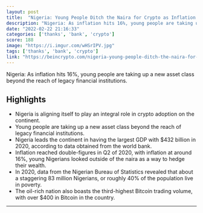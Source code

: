 ```yaml
---
layout: post
title:  "Nigeria: Young People Ditch the Naira for Crypto as Inflation hits 16%"
description: "Nigeria: As inflation hits 16%, young people are taking up a new asset class beyond the reach of legacy financial institutions."
date: "2022-02-22 21:16:33"
categories: ['thanks', 'bank', 'crypto']
score: 188
image: "https://i.imgur.com/wHSrIPV.jpg"
tags: ['thanks', 'bank', 'crypto']
link: "https://beincrypto.com/nigeria-young-people-ditch-the-naira-for-crypto-thanks-to-inflation/"
---
```


Nigeria: As inflation hits 16%, young people are taking up a new asset class beyond the reach of legacy financial institutions.

## Highlights

- Nigeria is aligning itself to play an integral role in crypto adoption on the continent.
- Young people are taking up a new asset class beyond the reach of legacy financial institutions.
- Nigeria leads the continent in having the largest GDP with $432 billion in 2020, according to data obtained from the world bank.
- Inflation reached double-figures in Q2 of 2020, with inflation at around 16%, young Nigerians looked outside of the naira as a way to hedge their wealth.
- In 2020, data from the Nigerian Bureau of Statistics revealed that about a staggering 83 million Nigerians, or roughly 40% of the population live in poverty.
- The oil-rich nation also boasts the third-highest Bitcoin trading volume, with over $400 in Bitcoin in the country.

---
